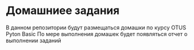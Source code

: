 # Домашниее задания 

В данном репозитории будут размещаться домашки по курсу OTUS Pyton Basic
По мере выполнения домашек будет появляться отчет о выполнении заданий 
